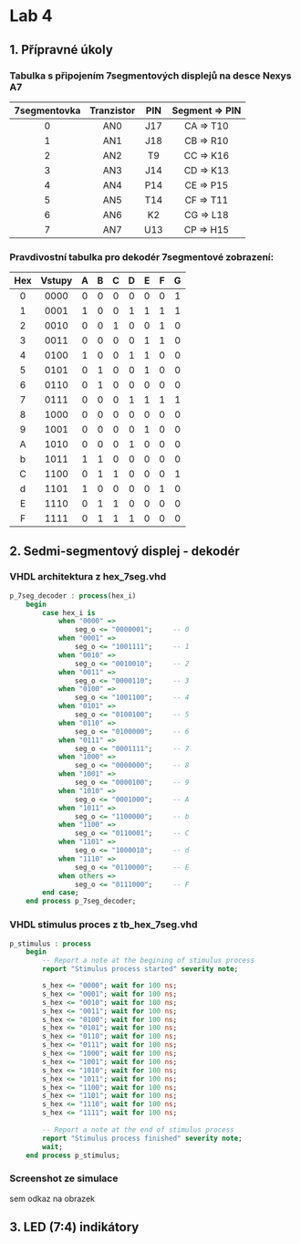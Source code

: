 # Lab 4

## 1. Přípravné úkoly

### Tabulka s připojením 7segmentových displejů na desce Nexys A7
| **7segmentovka** | **Tranzistor** | **PIN** | **Segment => PIN** |
| :-: | :-: | :-: | :-: |
| 0 | AN0 | J17 | CA => T10 |
| 1 | AN1 | J18 | CB => R10 | 
| 2 | AN2 | T9 | CC => K16 | 
| 3 | AN3 | J14 | CD => K13 | 
| 4 | AN4 | P14 | CE => P15 |
| 5 | AN5 | T14 | CF => T11 | 
| 6 | AN6 | K2 | CG => L18 |
| 7 | AN7 | U13 | CP => H15 |


### Pravdivostní tabulka pro dekodér 7segmentové zobrazení:
| **Hex** | **Vstupy** | **A** | **B** | **C** | **D** | **E** | **F** | **G** |
| :-: | :-: | :-: | :-: | :-: | :-: | :-: | :-: | :-: |
| 0 | 0000 | 0 | 0 | 0 | 0 | 0 | 0 | 1 |
| 1 | 0001 | 1 | 0 | 0 | 1 | 1 | 1 | 1 |
| 2 | 0010 | 0 | 0 | 1 | 0 | 0 | 1 | 0 |
| 3 | 0011 | 0 | 0 | 0 | 0 | 1 | 1 | 0 |
| 4 | 0100 | 1 | 0 | 0 | 1 | 1 | 0 | 0 |
| 5 | 0101 | 0 | 1 | 0 | 0 | 1 | 0 | 0 |
| 6 | 0110 | 0 | 1 | 0 | 0 | 0 | 0 | 0 |
| 7 | 0111 | 0 | 0 | 0 | 1 | 1 | 1 | 1 |
| 8 | 1000 | 0 | 0 | 0 | 0 | 0 | 0 | 0 |
| 9 | 1001 | 0 | 0 | 0 | 0 | 1 | 0 | 0 |
| A | 1010 | 0 | 0 | 0 | 1 | 0 | 0 | 0 |
| b | 1011 | 1 | 1 | 0 | 0 | 0 | 0 | 0 |
| C | 1100 | 0 | 1 | 1 | 0 | 0 | 0 | 1 |
| d | 1101 | 1 | 0 | 0 | 0 | 0 | 1 | 0 |
| E | 1110 | 0 | 1 | 1 | 0 | 0 | 0 | 0 |
| F | 1111 | 0 | 1 | 1 | 1 | 0 | 0 | 0 |

## 2. Sedmi-segmentový displej - dekodér

### VHDL architektura z hex_7seg.vhd

```vhdl
p_7seg_decoder : process(hex_i)
    begin
        case hex_i is
            when "0000" =>
                seg_o <= "0000001";     -- 0
            when "0001" =>
                seg_o <= "1001111";     -- 1
            when "0010" =>
                seg_o <= "0010010";     -- 2
            when "0011" =>
                seg_o <= "0000110";     -- 3
            when "0100" =>
                seg_o <= "1001100";     -- 4
            when "0101" =>
                seg_o <= "0100100";     -- 5
            when "0110" =>
                seg_o <= "0100000";     -- 6
            when "0111" =>
                seg_o <= "0001111";     -- 7
            when "1000" =>
                seg_o <= "0000000";     -- 8
            when "1001" =>
                seg_o <= "0000100";     -- 9
            when "1010" =>
                seg_o <= "0001000";     -- A
            when "1011" =>
                seg_o <= "1100000";     -- b
            when "1100" =>
                seg_o <= "0110001";     -- C
            when "1101" =>
                seg_o <= "1000010";     -- d
            when "1110" =>
                seg_o <= "0110000";     -- E
            when others =>
                seg_o <= "0111000";     -- F
        end case;
    end process p_7seg_decoder;

```

### VHDL stimulus proces z tb_hex_7seg.vhd

```vhdl
p_stimulus : process
    begin
        -- Report a note at the begining of stimulus process
        report "Stimulus process started" severity note;

        s_hex <= "0000"; wait for 100 ns;
        s_hex <= "0001"; wait for 100 ns;
        s_hex <= "0010"; wait for 100 ns;
        s_hex <= "0011"; wait for 100 ns;
        s_hex <= "0100"; wait for 100 ns;
        s_hex <= "0101"; wait for 100 ns;
        s_hex <= "0110"; wait for 100 ns;
        s_hex <= "0111"; wait for 100 ns;
        s_hex <= "1000"; wait for 100 ns;
        s_hex <= "1001"; wait for 100 ns;
        s_hex <= "1010"; wait for 100 ns;
        s_hex <= "1011"; wait for 100 ns;
        s_hex <= "1100"; wait for 100 ns;
        s_hex <= "1101"; wait for 100 ns;
        s_hex <= "1110"; wait for 100 ns;
        s_hex <= "1111"; wait for 100 ns;
       
        -- Report a note at the end of stimulus process
        report "Stimulus process finished" severity note;
        wait;
    end process p_stimulus;
```

### Screenshot ze simulace
sem odkaz na obrazek

## 3. LED (7:4) indikátory